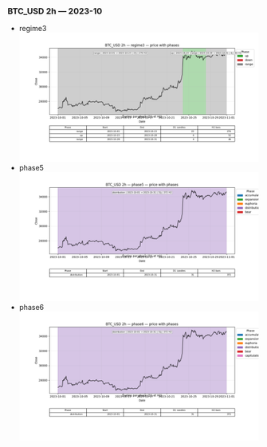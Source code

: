 ### BTC_USD 2h — 2023-10

- regime3
![BTC_USD_2h_regime3_2023-10_phase_price.png](outputs/fourier/phase_monthly/BTC_USD/2h/2023/2023-10/BTC_USD_2h_regime3_2023-10_phase_price.png)
- phase5
![BTC_USD_2h_phase5_2023-10_phase_price.png](outputs/fourier/phase_monthly/BTC_USD/2h/2023/2023-10/BTC_USD_2h_phase5_2023-10_phase_price.png)
- phase6
![BTC_USD_2h_phase6_2023-10_phase_price.png](outputs/fourier/phase_monthly/BTC_USD/2h/2023/2023-10/BTC_USD_2h_phase6_2023-10_phase_price.png)